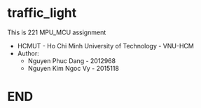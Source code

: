 # traffic_light
This is 221 MPU_MCU assignment
  - HCMUT - Ho Chi Minh University of Technology - VNU-HCM
  - Author:
    * Nguyen Phuc Dang - 2012968
    * Nguyen Kim Ngoc Vy - 2015118


# END